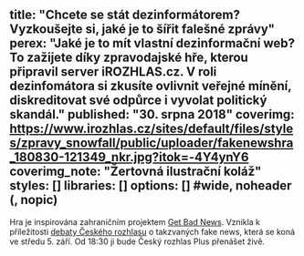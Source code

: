 title: "Chcete se stát dezinformátorem? Vyzkoušejte si, jaké je to šířit falešné zprávy"
perex: "Jaké je to mít vlastní dezinformační web? To zažijete díky zpravodajské hře, kterou připravil server iROZHLAS.cz. V roli dezinfomátora si zkusíte ovlivnit veřejné mínění, diskreditovat své odpůrce i vyvolat politický skandál."
published: "30. srpna 2018"
coverimg: https://www.irozhlas.cz/sites/default/files/styles/zpravy_snowfall/public/uploader/fakenewshra_180830-121349_nkr.jpg?itok=-4Y4ynY6
coverimg_note: "Žertovná ilustrační koláž"
styles: []
libraries: []
options: [] #wide, noheader (, nopic)
---
<div id="game" class="embed"></div>
Hra je inspirována zahraničním projektem <a href="https://www.getbadnews.com/">Get Bad News</a>. Vznikla k příležitosti <a href="https://www.facebook.com/events/1690636711034802/">debaty Českého rozhlasu</a> o takzvaných fake news, která se koná ve středu 5. září. Od 18:30 ji bude Český rozhlas Plus přenášet živě.